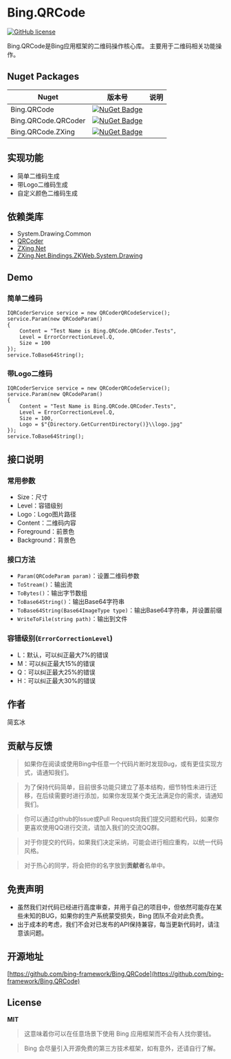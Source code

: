 # Bing.QRCode
[![GitHub license](https://img.shields.io/badge/license-MIT-blue.svg)](https://mit-license.org/)

Bing.QRCode是Bing应用框架的二维码操作核心库。
主要用于二维码相关功能操作。

## Nuget Packages
|Nuget|版本号|说明|
|---|---|---|
|Bing.QRCode|[![NuGet Badge](https://buildstats.info/nuget/Bing.QRCode?includePreReleases=true)](https://www.nuget.org/packages/Bing.QrCode)|
|Bing.QRCode.QRCoder|[![NuGet Badge](https://buildstats.info/nuget/Bing.QRCode.QRCoder?includePreReleases=true)](https://www.nuget.org/packages/Bing.QrCode.QRCoder)|
|Bing.QRCode.ZXing|[![NuGet Badge](https://buildstats.info/nuget/Bing.QRCode.ZXing?includePreReleases=true)](https://www.nuget.org/packages/Bing.QrCode.ZXing)|

## 实现功能
- 简单二维码生成
- 带Logo二维码生成
- 自定义颜色二维码生成

## 依赖类库
- System.Drawing.Common
- [QRCoder](https://github.com/codebude/QRCoder)
- [ZXing.Net](https://github.com/micjahn/ZXing.Net)
- [ZXing.Net.Bindings.ZKWeb.System.Drawing](https://github.com/micjahn/ZXing.Net)

## Demo
### 简单二维码
```
IQRCoderService service = new QRCoderQRCodeService();
service.Param(new QRCodeParam()
{
    Content = "Test Name is Bing.QRCode.QRCoder.Tests",
    Level = ErrorCorrectionLevel.Q,
    Size = 100    
});
service.ToBase64String();
```

### 带Logo二维码
```
IQRCoderService service = new QRCoderQRCodeService();
service.Param(new QRCodeParam()
{
    Content = "Test Name is Bing.QRCode.QRCoder.Tests",
    Level = ErrorCorrectionLevel.Q,
    Size = 100,
    Logo = $"{Directory.GetCurrentDirectory()}\\logo.jpg"
});
service.ToBase64String();
```

## 接口说明
### 常用参数
- Size：尺寸
- Level：容错级别
- Logo：Logo图片路径
- Content：二维码内容
- Foreground：前景色
- Background：背景色

### 接口方法
- `Param(QRCodeParam param)`：设置二维码参数
- `ToStream()`：输出流
- `ToBytes()`：输出字节数组
- `ToBase64String()`：输出Base64字符串
- `ToBase64String(Base64ImageType type)`：输出Base64字符串，并设置前缀
- `WriteToFile(string path)`：输出到文件

### 容错级别(`ErrorCorrectionLevel`)
- L：默认，可以纠正最大7%的错误
- M：可以纠正最大15%的错误
- Q：可以纠正最大25%的错误
- H：可以纠正最大30%的错误

## 作者

简玄冰

## 贡献与反馈

> 如果你在阅读或使用Bing中任意一个代码片断时发现Bug，或有更佳实现方式，请通知我们。

> 为了保持代码简单，目前很多功能只建立了基本结构，细节特性未进行迁移，在后续需要时进行添加，如果你发现某个类无法满足你的需求，请通知我们。

> 你可以通过github的Issue或Pull Request向我们提交问题和代码，如果你更喜欢使用QQ进行交流，请加入我们的交流QQ群。

> 对于你提交的代码，如果我们决定采纳，可能会进行相应重构，以统一代码风格。

> 对于热心的同学，将会把你的名字放到**贡献者**名单中。

## 免责声明
- 虽然我们对代码已经进行高度审查，并用于自己的项目中，但依然可能存在某些未知的BUG，如果你的生产系统蒙受损失，Bing 团队不会对此负责。
- 出于成本的考虑，我们不会对已发布的API保持兼容，每当更新代码时，请注意该问题。

## 开源地址
[https://github.com/bing-framework/Bing.QRCode](https://github.com/bing-framework/Bing.QRCode)

## License

**MIT**

> 这意味着你可以在任意场景下使用 Bing 应用框架而不会有人找你要钱。

> Bing 会尽量引入开源免费的第三方技术框架，如有意外，还请自行了解。
